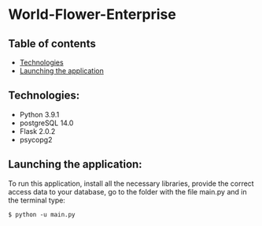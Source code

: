 # World-Flower-Enterprise
## Table of contents
* [Technologies](#technologies)
* [Launching the application](#launching-the-application)
## Technologies:
* Python 3.9.1<br>
* postgreSQL 14.0<br>
* Flask 2.0.2<br>
* psycopg2<br>
## Launching the application:
To run this application, install all the necessary libraries, provide the correct access data to your database, go to the folder with the file main.py and in the terminal type:<br>
```
$ python -u main.py
```
